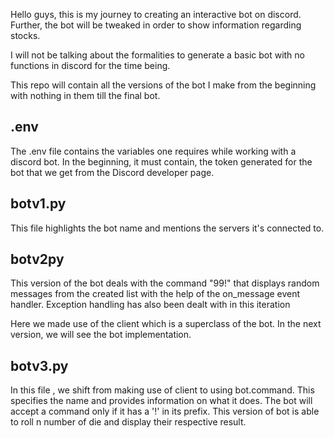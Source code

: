 Hello guys, this is my journey to creating an interactive bot on discord. Further, the bot will be tweaked in order to show information regarding stocks.

I will not be talking about the formalities to generate a basic bot with no functions in discord for the time being.

This repo will contain all the versions of the bot I make from the beginning with nothing in them till the final bot.

## .env
The .env file contains the variables one requires while working with a discord bot. In the beginning, it must contain, the token generated for the bot that we get from the Discord developer page.


## botv1.py 
This file highlights the bot name and mentions the servers it's connected to.

## botv2py
This version of the bot deals with the command "99!" that displays random messages from the created list with the help of the on_message event handler. Exception handling has also been dealt with in this iteration

Here we made use of the client which is a superclass of the bot. In the next version, we will see the bot implementation.

## botv3.py
In this file , we shift from making use of client to using bot.command. This specifies the name and provides information on what it does. The bot will accept a command only if it has a '!' in its prefix. This version of bot is able to roll n number of die and display their respective result.